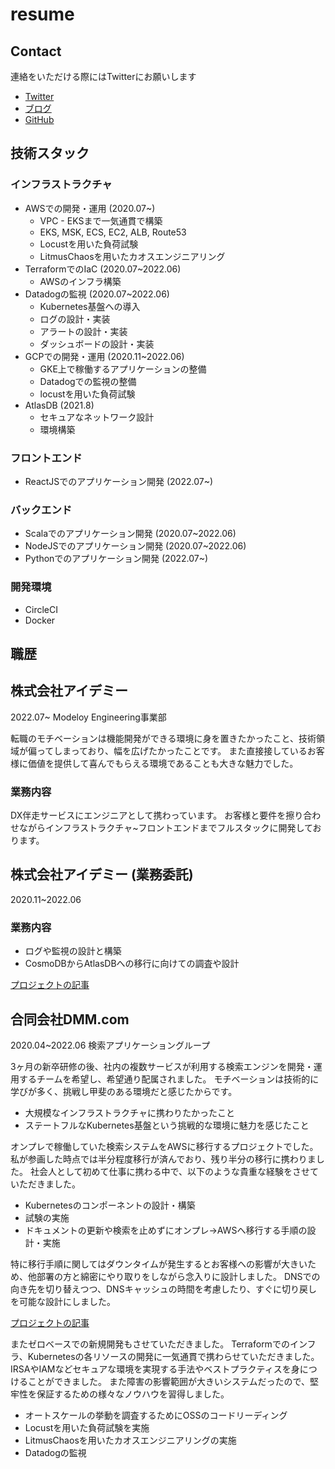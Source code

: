 # resume

## Contact

連絡をいただける際にはTwitterにお願いします
- [Twitter](https://twitter.com/hetare70914)
- [ブログ](https://takahiro0914.hatenablog.com)
- [GitHub](https://github.com/OriishiTakahiro)

## 技術スタック

### インフラストラクチャ

- AWSでの開発・運用 (2020.07~)
    - VPC - EKSまで一気通貫で構築
    - EKS, MSK, ECS, EC2, ALB, Route53
    - Locustを用いた負荷試験
    - LitmusChaosを用いたカオスエンジニアリング
- TerraformでのIaC (2020.07~2022.06)
    - AWSのインフラ構築
- Datadogの監視 (2020.07~2022.06)
    - Kubernetes基盤への導入
    - ログの設計・実装
    - アラートの設計・実装
    - ダッシュボードの設計・実装
- GCPでの開発・運用 (2020.11~2022.06)
    - GKE上で稼働するアプリケーションの整備
    - Datadogでの監視の整備
    - locustを用いた負荷試験
- AtlasDB (2021.8)
    - セキュアなネットワーク設計
    - 環境構築

### フロントエンド

- ReactJSでのアプリケーション開発 (2022.07~)

### バックエンド

- Scalaでのアプリケーション開発 (2020.07~2022.06)
- NodeJSでのアプリケーション開発 (2020.07~2022.06)
- Pythonでのアプリケーション開発 (2022.07~)

### 開発環境

- CircleCI
- Docker

## 職歴

## 株式会社アイデミー
2022.07~
Modeloy Engineering事業部

転職のモチベーションは機能開発ができる環境に身を置きたかったこと、技術領域が偏ってしまっており、幅を広げたかったことです。
また直接接しているお客様に価値を提供して喜んでもらえる環境であることも大きな魅力でした。

### 業務内容

DX伴走サービスにエンジニアとして携わっています。
お客様と要件を擦り合わせながらインフラストラクチャ~フロントエンドまでフルスタックに開発しております。

## 株式会社アイデミー (業務委託)
2020.11~2022.06

### 業務内容

- ログや監視の設計と構築
- CosmoDBからAtlasDBへの移行に向けての調査や設計

[プロジェクトの記事](https://alms.dev/entry/2022/03/01/120000)


## 合同会社DMM.com
2020.04~2022.06
検索アプリケーショングループ

3ヶ月の新卒研修の後、社内の複数サービスが利用する検索エンジンを開発・運用するチームを希望し、希望通り配属されました。
モチベーションは技術的に学びが多く、挑戦し甲斐のある環境だと感じたからです。
- 大規模なインフラストラクチャに携わりたかったこと
- ステートフルなKubernetes基盤という挑戦的な環境に魅力を感じたこと

オンプレで稼働していた検索システムをAWSに移行するプロジェクトでした。
私が参画した時点では半分程度移行が済んでおり、残り半分の移行に携わりました。
社会人として初めて仕事に携わる中で、以下のような貴重な経験をさせていただきました。
- Kubernetesのコンポーネントの設計・構築
- 試験の実施
- ドキュメントの更新や検索を止めずにオンプレ-\>AWSへ移行する手順の設計・実施

特に移行手順に関してはダウンタイムが発生するとお客様への影響が大きいため、他部署の方と綿密にやり取りをしながら念入りに設計しました。
DNSでの向き先を切り替えつつ、DNSキャッシュの時間を考慮したり、すぐに切り戻しを可能な設計にしました。

[プロジェクトの記事](https://inside.dmm.com/entry/2021/01/19/DMMSearchAWS)

またゼロベースでの新規開発もさせていただきました。
Terraformでのインフラ、Kubernetesの各リソースの開発に一気通貫で携わらせていただきました。
IRSAやIAMなどセキュアな環境を実現する手法やベストプラクティスを身につけることができました。
また障害の影響範囲が大きいシステムだったので、堅牢性を保証するための様々なノウハウを習得しました。
- オートスケールの挙動を調査するためにOSSのコードリーディング
- Locustを用いた負荷試験を実施
- LitmusChaosを用いたカオスエンジニアリングの実施
- Datadogの監視
